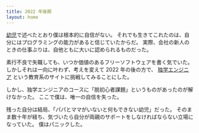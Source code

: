 ```yaml
---
title: 2022 年後期
layout: home
---
```

[幼児](infant)で述べたとおり僕は根本的に自信がない。
それでも生きてこれたのは、自分にはプログラミングの能力があると信じていたからだ。
実際、会社の新人のときの仕事ぶりは、自他ともに大いに認められるものだった。

素行不良で失職しても、いつか価値のあるフリーソフトウェアを書く気でいた。
しかしそれは一向に叶わず、考えを変えて 2022 年の後の方で、
[独学エンジニア](https://dokugaku-engineer.com/)
という教育系のサイトに挑戦してみることにした。

しかし、独学エンジニアのコースに「脱初心者課題」というものがあったのが解けなかった。
ここで僕は、唯一の自信を失った。

残った自分は結局、「パパとママがいないと何もできない幼児」だった。
そのまま数十年が経ち、気づいたら自分が両親のサポートをしなければならない立場になっていた。
僕はパニックした。

